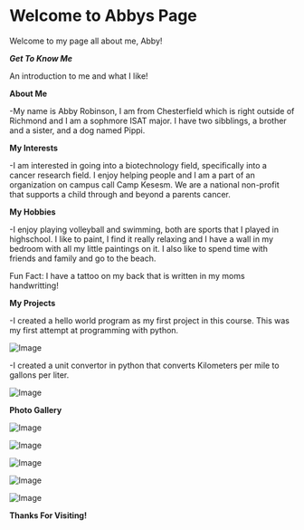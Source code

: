 # Welcome to Abbys Page


Welcome to my page all about me, Abby!

***Get To Know Me***

An introduction to me and what I like!


**About Me**

-My name is Abby Robinson, I am from Chesterfield which 
is right outside of Richmond and I am a sophmore ISAT 
major. I have two sibblings, a brother and a sister,
and a dog named Pippi.

**My Interests**

-I am interested in going into a biotechnology field,
specifically into a cancer research field. I enjoy 
helping people and I am a part of an organization on 
campus call Camp Kesesm. We are a national non-profit 
that supports a child through and beyond a parents cancer.

**My Hobbies**

-I enjoy playing volleyball and swimming, both are sports
that I played in highschool. I like to paint, I find it
really relaxing and I have a wall in my bedroom with all
my little paintings on it. I also like to spend time with
friends and family and go to the beach.

Fun Fact: I have a tattoo on my back that is written in 
my moms handwritting!

**My Projects**

-I created a hello world program as my first project in this
course. This was my first attempt at programming with python.

![Image](hello-world-screeshot.png)

-I created a unit convertor in python that converts Kilometers
per mile to gallons per liter.

![Image](convertor.py.screenshot.png)




**Photo Gallery**

![Image](IMG_0065.JPG)

![Image](IMG_0913.jpg)

![Image](IMG_0443.JPG)

![Image](IMG_1008.JPG)

![Image](IMG_0304.PNG)



**Thanks For Visiting!**


